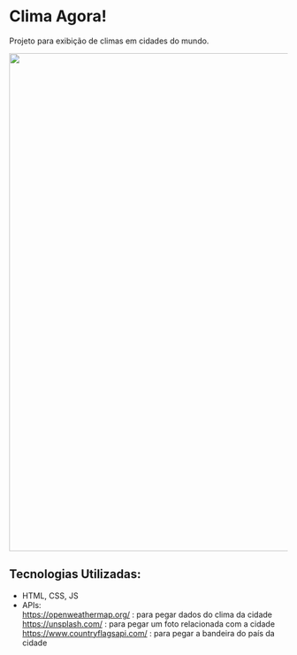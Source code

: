 # Clima Agora! 

Projeto para exibição de climas em cidades do mundo.

<div>
  <img src="https://user-images.githubusercontent.com/95629281/196838675-2314ba5a-94da-4c37-ba95-e12662665d9c.JPG" width="900px" />
</div>

## Tecnologias Utilizadas:
* HTML, CSS, JS
* APIs: <br>
<https://openweathermap.org/> : para pegar dados do clima da cidade <br>
<https://unsplash.com/> : para pegar um foto relacionada com a cidade <br>
<https://www.countryflagsapi.com/> : para pegar a bandeira do país da cidade
